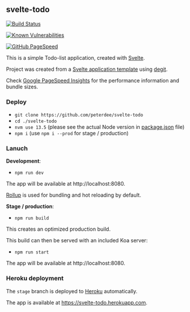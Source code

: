 ## svelte-todo

[![Build Status](https://travis-ci.com/peterdee/svelte-todo.svg?branch=stage)](https://travis-ci.com/peterdee/svelte-todo)

[![Known Vulnerabilities](https://snyk.io/test/github/peterdee/svelte-todo/badge.svg?targetFile=package.json)](https://snyk.io/test/github/peterdee/svelte-todo?targetFile=package.json)

[![GitHub PageSpeed](https://api.speedbadge.io/v1?url=https://svelte-todo.herokuapp.com&strat=desktop&showStratLabel=true)](https://developers.google.com/speed/pagespeed/insights/?url=https%3A%2F%2Fsvelte-todo.herokuapp.com%2F&tab=desktop)

This is a simple Todo-list application, created with [Svelte](https://svelte.dev).

Project was created from a [Svelte application template](https://github.com/sveltejs/template) using [degit](https://github.com/Rich-Harris/degit).

Check [Google PageSpeed Insights](https://developers.google.com/speed/pagespeed/insights/?url=https%3A%2F%2Fsvelte-todo.herokuapp.com%2F&tab=desktop) for the performance information and bundle sizes.

### Deploy

- `git clone https://github.com/peterdee/svelte-todo`
- `cd ./svelte-todo`
- `nvm use 13.5` (please see the actual Node version in [package.json](package.json) file)
- `npm i` (use `npm i --prod` for stage / production)

### Lanuch

**Development**:

- `npm run dev`

The app will be available at http://localhost:8080.

[Rollup](https://rollupjs.org) is used for bundling and hot reloading by default.

**Stage / production**:

- `npm run build`

This creates an optimized production build.

This build can then be served with an included Koa server:

- `npm run start`

The app will be available at http://localhost:8080.

### Heroku deployment

The `stage` branch is deployed to [Heroku](https://herokuapp.com) automatically.

The app is available at https://svelte-todo.herokuapp.com.
